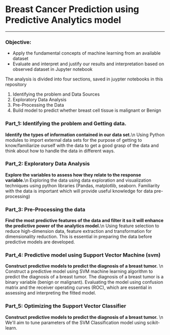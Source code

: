 
# Breast Cancer Prediction using Predictive Analytics model
---

### Objective:
* Apply the fundamental concepts of machine learning from an available dataset
* Evaluate and interpret and justify our results and interpretation based on observed dataset in Jupyter notebook

The analysis is divided into four sections, saved in juypter notebooks in this repository
1. Identifying the problem and Data Sources
2. Exploratory Data Analysis
3. Pre-Processing the Data
4. Build model to predict whether breast cell tissue is  malignant or Benign

### Part_1: Identifying the problem and Getting data.
**Identify the types of information contained in our data set.**\n
Using Python modules to import external data sets for the purpose of getting to know/familiarize ourself with the data to get a good grasp of the data and think about how to handle the data in different ways. 

### Part_2: Exploratory Data Analysis
**Explore the variables to assess how they relate to the response variable.**\n
Exploring the data using data exploration and visualization techniques using python libraries (Pandas, matplotlib, seaborn. Familiarity with the data is important which will provide useful knowledge for data pre-processing)

### Part_3: Pre-Processing the data
**Find the most predictive features of the data and filter it so it will enhance the predictive power of the analytics model.**\n
Using feature selection to reduce high-dimension data, feature extraction and transformation for dimensionality reduction. This is essential in preparing the data before predictive models are developed.

### Part_4: Predictive model using Support Vector Machine (svm)
**Construct predictive models to predict the diagnosis of a breast tumor.** \n
Construct a predictive model using SVM machine learning algorithm to predict the diagnosis of a breast tumor. The diagnosis of a breast tumor is a binary variable (benign or malignant). Evaluating the model using confusion matrix and the receiver operating curves (ROC), which are essential in assessing and interpreting the fitted model.

### Part_5: Optimizing the  Support Vector Classifier
**Construct predictive models to predict the diagnosis of a breast tumor.** \n
We'll aim to tune parameters of the SVM Classification model using scikit-learn.

